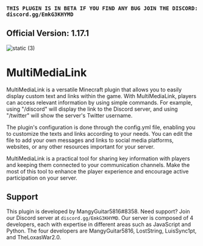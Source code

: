 ### ``THIS PLUGIN IS IN BETA IF YOU FIND ANY BUG JOIN THE DISCORD: discord.gg/EmkG3KHYMD ``
## Official Version: 1.17.1
![static (3)](https://github.com/MangyGuitar/MultiMediaLink/assets/114024328/ae89f123-9dad-4dce-bd45-ad819aae106d)
# MultiMediaLink

MultiMediaLink is a versatile Minecraft plugin that allows you to easily display custom text and links within the game. With MultiMediaLink, players can access relevant information by using simple commands. For example, using "/discord" will display the link to the Discord server, and using "/twitter" will show the server's Twitter username.

The plugin's configuration is done through the config.yml file, enabling you to customize the texts and links according to your needs. You can edit the file to add your own messages and links to social media platforms, websites, or any other resources important for your server.

MultiMediaLink is a practical tool for sharing key information with players and keeping them connected to your communication channels. Make the most of this tool to enhance the player experience and encourage active participation on your server.

## Support
This plugin is developed by MangyGuitar5816#8358. Need support? Join our Discord server at `discord.gg/EmkG3KHYMD`. Our server is composed of 4 developers, each with expertise in different areas such as JavaScript and Python. The four developers are MangyGuitar5816, LostString, LuisSync1pt, and TheLoxasWar2.0.


